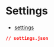 # Settings

- [settings](file:///C:/Users/Oleg/AppData/Roaming/Code/User/settings.json)

```json
// settings.json
```
